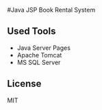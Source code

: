 #Java JSP Book Rental System

## Used Tools
- Java Server Pages
- Apache Tomcat
- MS SQL Server 

## License
MIT

